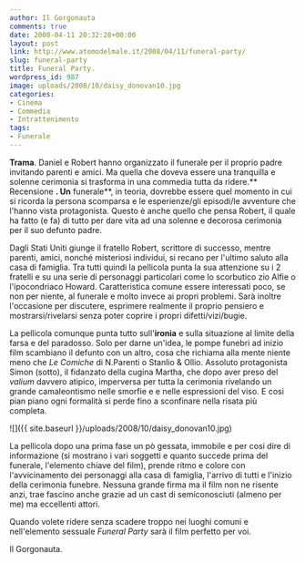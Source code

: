 ```yaml
---
author: Il Gorgonauta
comments: true
date: 2008-04-11 20:32:28+00:00
layout: post
link: http://www.atomodelmale.it/2008/04/11/funeral-party/
slug: funeral-party
title: Funeral Party.
wordpress_id: 987
image: uploads/2008/10/daisy_donovan10.jpg
categories:
- Cinema
- Commedia
- Intrattenimento
tags:
- Funerale
---
```


**Trama**. Daniel e Robert hanno organizzato il funerale per il proprio padre invitando parenti e amici. Ma quella che doveva essere una tranquilla e solenne cerimonia si trasforma in una commedia tutta da ridere.** Recensione **. Un** funerale**, in teoria, dovrebbe essere quel momento in cui si ricorda la persona scomparsa e le esperienze/gli episodi/le avventure che l'hanno vista protagonista. Questo è anche quello che pensa Robert, il quale ha fatto (e fa) di tutto per dare vita ad una solenne e decorosa cerimonia per il suo defunto padre.

Dagli Stati Uniti giunge il fratello Robert, scrittore di successo, mentre parenti, amici, nonché misteriosi individui, si recano per l'ultimo saluto alla casa di famiglia. Tra tutti quindi la pellicola punta la sua attenzione su i 2 fratelli e su una serie di personaggi particolari come lo scorbutico zio Alfie o l'ipocondriaco Howard. Caratteristica comune essere interessati poco, se non per niente, al funerale e molto invece ai propri problemi. Sarà inoltre l'occasione per discutere, esprimere realmente il proprio pensiero e mostrarsi/rivelarsi senza poter coprire i propri difetti/vizi/bugie.

La pellicola comunque punta tutto sull'**ironia** e sulla situazione al limite della farsa e del paradosso. Solo per darne un'idea, le pompe funebri ad inizio film scambiano il defunto con un altro, cosa che richiama alla mente niente meno che _Le Comiche_ di N.Parenti o Stanlio & Ollio. Assoluto protagonista Simon (sotto), il fidanzato della cugina Martha, che dopo aver preso del _valium_ davvero atipico, imperversa per tutta la cerimonia rivelando un grande camaleontismo nelle smorfie e e nelle espressioni del viso. E cosi pian piano ogni formalità si perde fino a sconfinare nella risata più completa.

![]({{ site.baseurl }}/uploads/2008/10/daisy_donovan10.jpg)

La pellicola dopo una prima fase  un pò gessata, immobile e per cosi dire di informazione (si mostrano i vari soggetti e quanto succede prima del funerale, l'elemento chiave del film), prende ritmo e colore con l'avvicinamento dei personaggi alla casa di famiglia, l'arrivo di tutti e l'inizio della cerimonia funebre. Nessuna grande firma ma il film non ne risente anzi, trae fascino anche grazie ad un cast di semiconosciuti (almeno per me) ma eccellenti attori.

Quando volete ridere senza scadere troppo nei luoghi comuni e nell'elemento sessuale _Funeral Party_ sarà il film perfetto per voi.

Il Gorgonauta.
